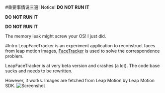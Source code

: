 #重要事情说三遍! Notice!
**DO NOT RUN IT**

**DO NOT RUN IT**

**DO NOT RUN IT**

The memory leak might screw your OS! I just did.


#Intro
LeapFaceTracker is an experiment application to reconstruct faces from leap motion images, [FaceTracker](https://github.com/kylemcdonald/FaceTracker) is used to solve the correspondence problem.

LeapFaceTracker is at very beta version and crashes (a lot). The code base sucks and needs to be rewritten.

However, it works. Images are fetched from Leap Motion by Leap Motion SDK.
![Screenshot](https://raw.githubusercontent.com/v3c70r/leapFaceTracker/master/screenshot/screen.png)
